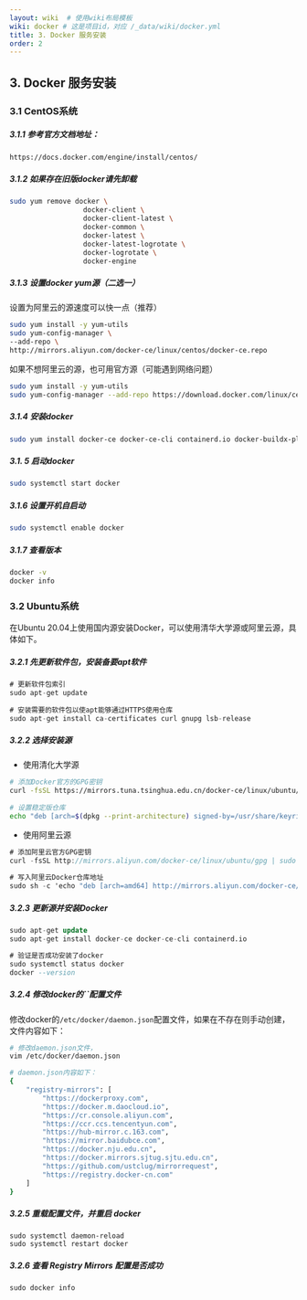 ```yaml
---
layout: wiki  # 使用wiki布局模板
wiki: docker # 这是项目id，对应 /_data/wiki/docker.yml
title: 3. Docker 服务安装
order: 2
---
```


## 3. Docker 服务安装

### 3.1 CentOS系统

##### 3.1.1 参考官方文档地址：

```bash
https://docs.docker.com/engine/install/centos/
```

##### 3.1.2 如果存在旧版docker请先卸载

```bash
sudo yum remove docker \
                  docker-client \
                  docker-client-latest \
                  docker-common \
                  docker-latest \
                  docker-latest-logrotate \
                  docker-logrotate \
                  docker-engine
```

##### 3.1.3 设置docker yum源（二选一）

设置为阿里云的源速度可以快一点（推荐）

```bash
sudo yum install -y yum-utils
sudo yum-config-manager \
--add-repo \
http://mirrors.aliyun.com/docker-ce/linux/centos/docker-ce.repo
```

如果不想阿里云的源，也可用官方源（可能遇到网络问题）

```bash
sudo yum install -y yum-utils
sudo yum-config-manager --add-repo https://download.docker.com/linux/centos/docker-ce.repo
```

##### 3.1.4 安装docker

```bash
sudo yum install docker-ce docker-ce-cli containerd.io docker-buildx-plugin docker-compose-plugin
```

##### 3.1. 5 启动docker

```bash
sudo systemctl start docker
```

##### 3.1.6 设置开机自启动

```bash
sudo systemctl enable docker
```

##### 3.1.7 查看版本

```bash
docker -v
docker info
```



### 3.2 Ubuntu系统

在Ubuntu 20.04上使用国内源安装Docker，可以使用清华大学源或阿里云源，具体如下。

##### 3.2.1 先更新软件包，安装备要apt软件

```csharp
# 更新软件包索引
sudo apt-get update
 
# 安装需要的软件包以使apt能够通过HTTPS使用仓库
sudo apt-get install ca-certificates curl gnupg lsb-release
```

##### 3.2.2 选择安装源

- 使用清化大学源

```bash
# 添加Docker官方的GPG密钥
curl -fsSL https://mirrors.tuna.tsinghua.edu.cn/docker-ce/linux/ubuntu/gpg | sudo gpg --dearmor -o /usr/share/keyrings/docker-archive-keyring.gpg
 
# 设置稳定版仓库
echo "deb [arch=$(dpkg --print-architecture) signed-by=/usr/share/keyrings/docker-archive-keyring.gpg] https://mirrors.tuna.tsinghua.edu.cn/docker-ce/linux/ubuntu $(lsb_release -cs) stable" | sudo tee /etc/apt/sources.list.d/docker.list > /dev/null
```

- 使用阿里云源

```csharp
# 添加阿里云官方GPG密钥
curl -fsSL http://mirrors.aliyun.com/docker-ce/linux/ubuntu/gpg | sudo apt-key add -
 
# 写入阿里云Docker仓库地址
sudo sh -c 'echo "deb [arch=amd64] http://mirrors.aliyun.com/docker-ce/linux/ubuntu $(lsb_release -cs) stable" > /etc/apt/sources.list.d/docker.list'
```

##### 3.2.3 更新源并安装Docker

```sql
sudo apt-get update
sudo apt-get install docker-ce docker-ce-cli containerd.io

# 验证是否成功安装了docker
sudo systemctl status docker
docker --version
```

##### 3.2.4 修改docker的``配置文件

修改docker的`/etc/docker/daemon.json`配置文件，如果在不存在则手动创建，文件内容如下：

```bash
# 修改daemon.json文件，
vim /etc/docker/daemon.json

# daemon.json内容如下：
{
    "registry-mirrors": [
        "https://dockerproxy.com",
        "https://docker.m.daocloud.io",
        "https://cr.console.aliyun.com",
        "https://ccr.ccs.tencentyun.com",
        "https://hub-mirror.c.163.com",
        "https://mirror.baidubce.com",
        "https://docker.nju.edu.cn",
        "https://docker.mirrors.sjtug.sjtu.edu.cn",
        "https://github.com/ustclug/mirrorrequest",
        "https://registry.docker-cn.com"
    ]
}
```

##### 3.2.5 重载配置文件，并重启 docker
```
sudo systemctl daemon-reload
sudo systemctl restart docker
```



##### 3.2.6 查看 Registry Mirrors 配置是否成功
```
sudo docker info 
```

